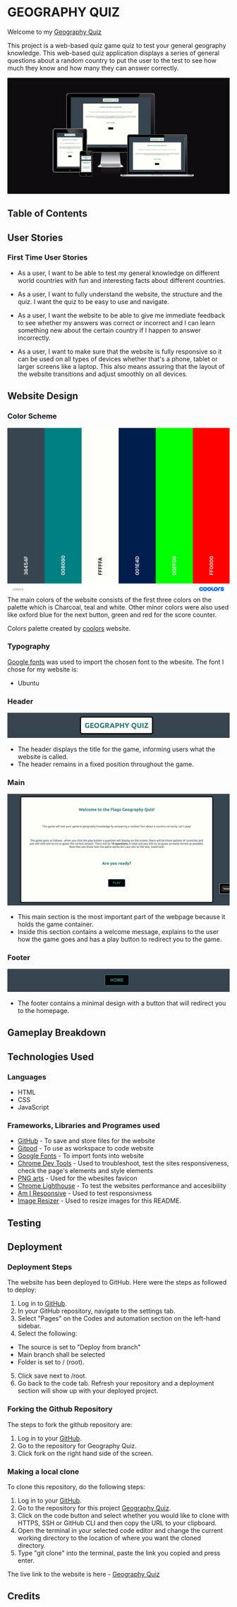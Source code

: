 # GEOGRAPHY QUIZ

Welcome to my [Geography Quiz](https://aimanh04.github.io/Geography-Quiz/)

This project is a web-based quiz game quiz to test your general geography knowledge. This web-based quiz application displays a series of general questions about a random country to put the user to the test to see how much they know and how many they can answer correctly.

![Geography Quiz Am I Responsive Website](assets/images/readme-images/responsive.png)

## Table of Contents

## User Stories

### First Time User Stories

* As a user, I want to be able to test my general knowledge on different world countries with fun and interesting facts about different countries.

* As a user, I want to fully understand the website, the structure and the quiz. I want the quiz to be easy to use and navigate.

* As a user, I want the website to be able to give me immediate feedback to see whether my answers was correct or incorrect and I can learn something new about the certain country if I happen to answer incorrectly.

* As a user, I want to make sure that the website is fully responsive so it can be used on all types of devices whether that's a phone, tablet or larger screens like a laptop. This also means assuring that the layout of the website transitions and adjust smoothly on all devices.

## Website Design
### Color Scheme
![Color schem palette](assets/images/readme-images/colors.png)
The main colors of the website consists of the first three colors on the palette which is Charcoal, teal and white. Other minor colors were also used like oxford blue for the next button, green and red for the score counter.

Colors palette created by [coolors](https://coolors.co/) website.

### Typography
[Google fonts](https://fonts.google.com/) was used to import the chosen font to the wbesite.
The font I chose for my website is:
- Ubuntu

### Header
![Header section](assets/images/readme-images/header.png)
- The header displays the title for the game, informing users what the website is called.
- The header remains in a fixed position throughout the game.

### Main
![Main section](assets/images/readme-images/main.png)
- This main section is the most important part of the webpage because it holds the game container.
- Inside this section contains a welcome message, explains to the user how the game goes and has a play button to redirect you to the game.

### Footer
![Footer section](assets/images/readme-images/footer.png)
- The footer contains a minimal design with a button that will redirect you to the homepage.

## Gameplay Breakdown

## Technologies Used

### Languages

- HTML 
- CSS
- JavaScript

### Frameworks, Libraries and Programes used

- [GitHub](https://GitHub.com/) - To save and store files for the website
- [Gitpod](https://gitpod.io/) - To use as workspace to code website
- [Google Fonts](https://fonts.google.com/) - To import fonts into website
- [Chrome Dev Tools](https://developers.google.com/web/tools/chrome-devtools) - Used to troubleshoot, test the sites responsiveness, check the page's elements and style elements
- [PNG arts](https://www.pngarts.com/?s=globe+) - Used for the wbesites favicon
- [Chrome Lighthouse](https://developers.google.com/web/tools/lighthouse) - To test the websites performance and accesibility
- [Am I Responsive](https://ui.dev/amiresponsive) - Used to test responsivness
- [Image Resizer](https://imageresizer.com/crop-image/editor) - Used to resize images for this README.

## Testing

## Deployment

### Deployment Steps
The website has been deployed to GitHub. Here were the steps as followed to deploy:
1. Log in to [GitHub](https://github.com/).
2. In your GitHub repository, navigate to the settings tab.
3. Select "Pages" on the Codes and automation section on the left-hand sidebar.
4. Select the following:
- The source is set to "Deploy from branch"
- Main branch shall be selected
- Folder is set to / (root).
5. Click save next to /root.
6. Go back to the code tab. Refresh your repository and a deployment section will show up with your deployed project.

### Forking the Github Repository
The steps to fork the github repository are:
1. Log in to your [GitHub](https://github.com/).
2. Go to the repository for Geography Quiz.
3. Click fork on the right hand side of the screen.

### Making a local clone
To clone this repository, do the following steps:
1. Log in to your [GitHub](https://github.com/).
2. Go to the repository for this project [Geography Quiz](https://github.com/aimanh04/Geography-Quiz/tree/main).
3. Click on the code button and select whether you would like to clone with HTTPS, SSH or GitHub CLI and then copy the URL to your clipboard.
4. Open the terminal in your selected code editor and change the current working directory to the location of where you want the cloned directory.
5. Type "git clone" into the terminal, paste the link you copied and press enter.

The live link to the website is here - [Geography Quiz](https://aimanh04.github.io/Geography-Quiz/)

## Credits
